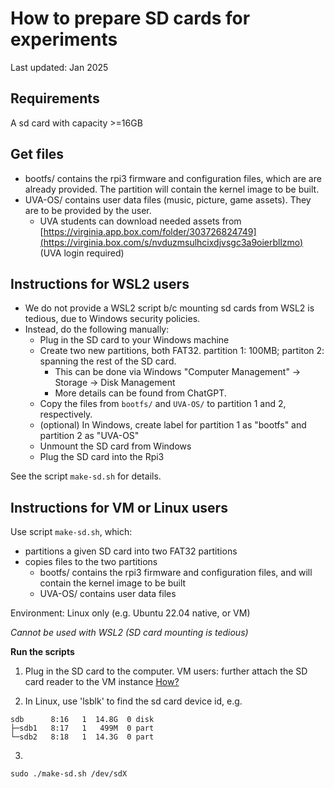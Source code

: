 # How to prepare SD cards for experiments

Last updated: Jan 2025


## Requirements
A sd card with capacity >=16GB 

## Get files

- bootfs/ contains the rpi3 firmware and configuration files, which are 
are already provided. The partition will contain the kernel image to be built. 
- UVA-OS/ contains user data files (music, picture, game assets). They are to be provided by the user. 
  - UVA students can download needed assets from [https://virginia.app.box.com/folder/303726824749](https://virginia.box.com/s/nvduzmsulhcixdjvsgc3a9oierbllzmo) (UVA login required) 

## Instructions for WSL2 users
 - We do not provide a WSL2 script b/c mounting sd cards from WSL2 is tedious, due to Windows security policies.
 - Instead, do the following manually:
    - Plug in the SD card to your Windows machine
    - Create two new partitions, both FAT32. partition 1: 100MB; partiton 2: spanning the rest of the SD card. 
        - This can be done via Windows "Computer Management" -> Storage -> Disk Management
        - More details can be found from ChatGPT. 
    - Copy the files from `bootfs/` and `UVA-OS/` to partition 1 and 2, respectively.
    - (optional) In Windows, create label for partition 1 as "bootfs" and partition 2 as "UVA-OS"
    - Unmount the SD card from Windows
    - Plug the SD card into the Rpi3

See the script `make-sd.sh` for details.

## Instructions for VM or Linux users

Use script `make-sd.sh`, which:  
- partitions a given SD card into two FAT32 partitions
- copies files to the two partitions
    - bootfs/ contains the rpi3 firmware and configuration files, and will contain the kernel image to be built
    - UVA-OS/ contains user data files 

Environment: Linux only (e.g. Ubuntu 22.04 native, or VM) 


*Cannot be used with WSL2 (SD card mounting is tedious)*

**Run the scripts**

1. Plug in the SD card to the computer. VM users: further attach the SD card reader to the VM instance [How?](../docs/vm/vmware.md) 

2. In Linux, use 'lsblk' to find the sd card device id, e.g. 
```
sdb      8:16   1  14.8G  0 disk 
├─sdb1   8:17   1   499M  0 part 
└─sdb2   8:18   1  14.3G  0 part
```

3. 
```
sudo ./make-sd.sh /dev/sdX
```
